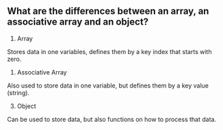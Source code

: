 ## What are the differences between an array, an associative array and an object?
1. Array

Stores data in one variables, defines them by a key index that starts with zero.
1. Associative Array

Also used to store data in one variable, but defines them by a key value (string).

3. Object

Can be used to store data, but also functions on how to process that data. 